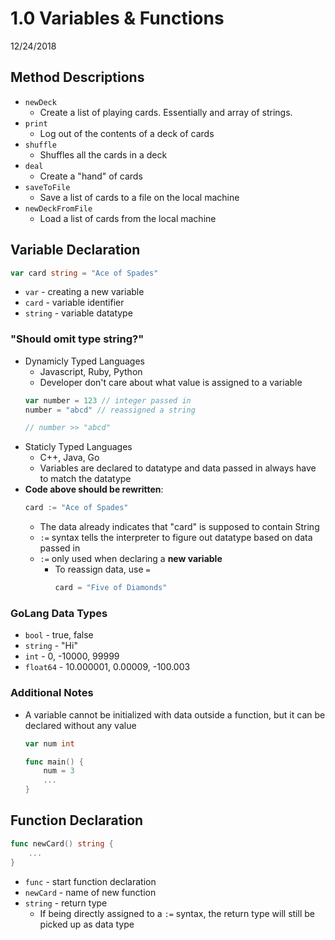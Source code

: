 # 1.0 Variables & Functions
12/24/2018

## Method Descriptions
* `newDeck`
    - Create a list of playing cards. Essentially and array of strings.
* `print`
    - Log out of the contents of a deck of cards
* `shuffle`
    - Shuffles all the cards in a deck
* `deal`
    - Create a "hand" of cards
* `saveToFile`
    - Save a list of cards to a file on the local machine
* `newDeckFromFile`
    - Load a list of cards from the local machine

## Variable Declaration
```go
var card string = "Ace of Spades"
```
* `var` - creating a new variable
* `card` - variable identifier
* `string` - variable datatype

### "Should omit type string?"
* Dynamicly Typed Languages
    - Javascript, Ruby, Python
    - Developer don't care about what value is assigned to a variable
    ```javascript
    var number = 123 // integer passed in
    number = "abcd" // reassigned a string

    // number >> "abcd"
    ```
* Staticly Typed Languages
    - C++, Java, Go
    - Variables are declared to datatype and data passed in always have to match the datatype
* **Code above should be rewritten**:
    ```go
    card := "Ace of Spades"
    ```
    - The data already indicates that "card" is supposed to contain String
    - `:=` syntax tells the interpreter to figure out datatype based on data passed in
    - `:=` only used when declaring a **new variable**
        * To reassign data, use `=`
            ```go
            card = "Five of Diamonds"
            ```

### GoLang Data Types
* `bool` - true, false
* `string` - "Hi"   
* `int` - 0, -10000, 99999
* `float64` - 10.000001, 0.00009, -100.003

### Additional Notes
* A variable cannot be initialized with data outside a function, but it can be declared without any value
    ```go
    var num int

    func main() {
        num = 3
        ...
    }
    ```

## Function Declaration
```go
func newCard() string {
    ...
}
```
* `func` - start function declaration
* `newCard` - name of new function
* `string` - return type
    - If being directly assigned to a `:=` syntax, the return type will still be picked up as data type

